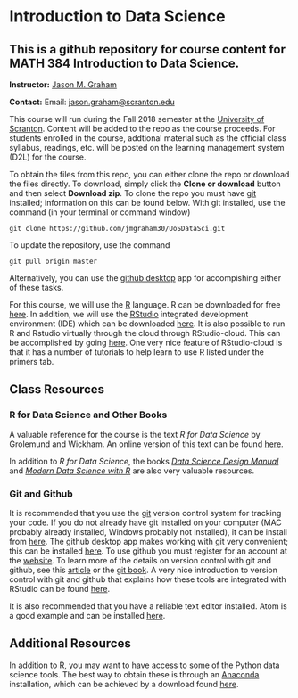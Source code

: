 # Introduction to Data Science
## This is a github repository for course content for MATH 384 Introduction to Data Science.

**Instructor:** [Jason M. Graham](https://sites.google.com/site/jasonmgrahamus/)

**Contact:** Email: jason.graham@scranton.edu

This course will run during the Fall 2018 semester at the [University of Scranton](http://www.scranton.edu/). Content will be added to the
repo as the course proceeds. For students enrolled in the course, addtional
material such as the official class syllabus, readings, etc. will be posted
on the learning management system (D2L) for the course.

To obtain the files from this repo, you can either clone the repo or download the files directly. To download, simply click the **Clone or download** button and then select **Download zip**. To clone the repo you must have [git](https://git-scm.com/) installed; information on this can be found below. With git installed, use the command (in your terminal or command window)

`git clone https://github.com/jmgraham30/UoSDataSci.git`

To update the repository, use the command

`git pull origin master`

Alternatively, you can use the [github desktop](https://desktop.github.com/) app for accompishing either of these tasks.

For this course, we will use the [R](https://www.r-project.org/) language. R can be downloaded for free [here](https://cran.revolutionanalytics.com/). In addition, we will use the [RStudio](https://www.rstudio.com/) integrated development environment (IDE) which can be downloaded [here](https://www.rstudio.com/products/rstudio/download/#download). It is also possible to run R and Rstudio virtually through the cloud through RStudio-cloud. This can be accomplished by going [here](https://rstudio.cloud/). One very nice feature of RStudio-cloud is that it has a number of tutorials to help learn to use R listed under the primers tab.

## Class Resources

### R for Data Science and Other Books
A valuable reference for the course is the text *R for Data Science* by Grolemund and Wickham. An online version of this text can be found [here](http://r4ds.had.co.nz/).

In addition to *R for Data Science*, the books [*Data Science Design Manual*](http://www.data-manual.com/) and [*Modern Data Science with R*](https://mdsr-book.github.io/index.html) are also very valuable resources.

### Git and Github
It is recommended that you use the [git](https://git-scm.com/) version control system for tracking your code. If you do not already have git installed on your computer (MAC probably already installed, Windows probably not installed), it can be install from [here](https://git-scm.com/). The github desktop app makes working with git very convenient; this can be installed [here](https://desktop.github.com/). To use github you must register for an account at the [website](httPs://github.com/). To learn more of the details on version control with git and github, see this [article](https://peerj.com/preprints/3159/) or the [git book](https://git-scm.com/book/en/v2). A very nice introduction to version control with git and github that explains how these tools are integrated with RStudio can be found [here](https://ourcodingclub.github.io/2017/02/27/git.html).

It is also recommended that you have a reliable text editor installed. Atom is a good example and can be installed [here](https://atom.io/).

## Additional Resources
In addition to R, you may want to have access to some of the Python data science tools. The best way to obtain these is through an [Anaconda](https://www.anaconda.com/) installation, which can be achieved by a download found  [here](https://www.anaconda.com/download/#macos).
